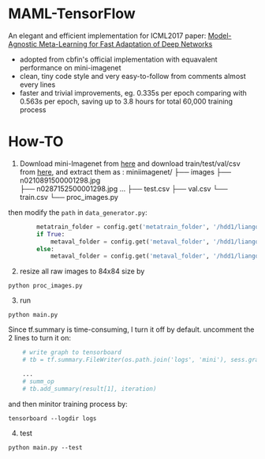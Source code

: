 # MAML-TensorFlow
An elegant and efficient implementation for ICML2017 paper: [Model-Agnostic Meta-Learning for Fast Adaptation of Deep Networks](https://arxiv.org/abs/1703.03400)

- adopted from cbfin's official implementation with equavalent performance on mini-imagenet
- clean, tiny code style and very easy-to-follow from comments almost every lines
- faster and trivial improvements, eg. 0.335s per epoch comparing with 0.563s per epoch, saving up to 3.8 hours for total 60,000 training process


# How-TO
1. Download mini-Imagenet from [here](https://drive.google.com/open?id=1HkgrkAwukzEZA0TpO7010PkAOREb2Nuk) and download train/test/val/csv from [here](https://github.com/twitter/meta-learning-lstm/tree/master/data/miniImagenet), and extract them as :
	miniimagenet/
	├── images
		├── n0210891500001298.jpg  
		├── n0287152500001298.jpg 
		...
	├── test.csv
	├── val.csv
	└── train.csv
	└── proc_images.py

then modify the `path` in `data_generator.py`:
```python
		metatrain_folder = config.get('metatrain_folder', '/hdd1/liangqu/datasets/miniimagenet/train')
		if True:
			metaval_folder = config.get('metaval_folder', '/hdd1/liangqu/datasets/miniimagenet/test')
		else:
			metaval_folder = config.get('metaval_folder', '/hdd1/liangqu/datasets/miniimagenet/val')
```	

2. resize all raw images to 84x84 size by
```shell
python proc_images.py
```

3. run
```shell
python main.py
```
Since tf.summary is time-consuming, I turn it off by default.
uncomment the 2 lines to turn it on:
```python
	# write graph to tensorboard
	# tb = tf.summary.FileWriter(os.path.join('logs', 'mini'), sess.graph)

	...
	# summ_op
	# tb.add_summary(result[1], iteration)
```
and then minitor training process by:
```shell
tensorboard --logdir logs
```

4. test
```shell
python main.py --test
```




